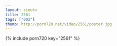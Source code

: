 ```yaml
--- 
layout: sieutv
title: 2561
tags: ["002"]
thumb: http://porn720.net/video/2561/poster.jpg
---
```

{% include porn720 key="2561" %} 

